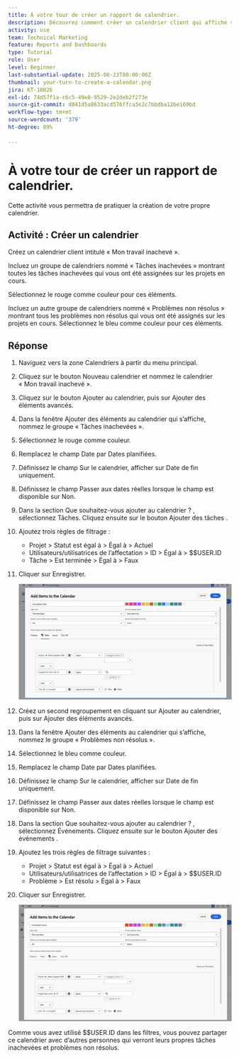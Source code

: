 ```yaml
---
title: À votre tour de créer un rapport de calendrier.
description: Découvrez comment créer un calendrier client qui affiche vos tâches et problèmes incomplets.
activity: use
team: Technical Marketing
feature: Reports and Dashboards
type: Tutorial
role: User
level: Beginner
last-substantial-update: 2025-06-23T00:00:00Z
thumbnail: your-turn-to-create-a-calendar.png
jira: KT-10026
exl-id: 74d57f1a-c6c5-49e0-9529-2e2deb2f273e
source-git-commit: d041d5a8633acd576ffca3e2c7bbdba12be169bd
workflow-type: tm+mt
source-wordcount: '379'
ht-degree: 89%

---
```


# À votre tour de créer un rapport de calendrier.

Cette activité vous permettra de pratiquer la création de votre propre calendrier.

## Activité : Créer un calendrier

Créez un calendrier client intitulé « Mon travail inachevé ».

Incluez un groupe de calendriers nommé « Tâches inachevées » montrant toutes les tâches inachevées qui vous ont été assignées sur les projets en cours.

Sélectionnez le rouge comme couleur pour ces éléments.

Incluez un autre groupe de calendriers nommé « Problèmes non résolus » montrant tous les problèmes non résolus qui vous ont été assignés sur les projets en cours. Sélectionnez le bleu comme couleur pour ces éléments.

## Réponse

1. Naviguez vers la zone Calendriers à partir du menu principal.
1. Cliquez sur le bouton Nouveau calendrier et nommez le calendrier « Mon travail inachevé ».
1. Cliquez sur le bouton Ajouter au calendrier, puis sur Ajouter des éléments avancés.
1. Dans la fenêtre Ajouter des éléments au calendrier qui s’affiche, nommez le groupe « Tâches inachevées ».
1. Sélectionnez le rouge comme couleur.
1. Remplacez le champ Date par Dates planifiées.
1. Définissez le champ Sur le calendrier, afficher sur Date de fin uniquement.
1. Définissez le champ Passer aux dates réelles lorsque le champ est disponible sur Non.
1. Dans la section Que souhaitez-vous ajouter au calendrier ? , sélectionnez Tâches. Cliquez ensuite sur le bouton Ajouter des tâches .
1. Ajoutez trois règles de filtrage :

   * Projet > Statut est égal à > Égal à > Actuel
   * Utilisateurs/utilisatrices de l’affectation > ID > Égal à > $$USER.ID
   * Tâche > Est terminée > Égal à > Faux

1. Cliquer sur Enregistrer.

   ![Image de l’écran d’ajout d’éléments à un calendrier](assets/calendar-activity-1.png)

1. Créez un second regroupement en cliquant sur Ajouter au calendrier, puis sur Ajouter des éléments avancés.
1. Dans la fenêtre Ajouter des éléments au calendrier qui s’affiche, nommez le groupe « Problèmes non résolus ».
1. Sélectionnez le bleu comme couleur.
1. Remplacez le champ Date par Dates planifiées.
1. Définissez le champ Sur le calendrier, afficher sur Date de fin uniquement.
1. Définissez le champ Passer aux dates réelles lorsque le champ est disponible sur Non.
1. Dans la section Que souhaitez-vous ajouter au calendrier ? , sélectionnez Événements. Cliquez ensuite sur le bouton Ajouter des événements .
1. Ajoutez les trois règles de filtrage suivantes :

   * Projet > Statut est égal à > Égal à > Actuel
   * Utilisateurs/utilisatrices de l’affectation > ID > Égal à > $$USER.ID
   * Problème > Est résolu > Égal à > Faux

1. Cliquer sur Enregistrer.

   ![Image de l’écran d’ajout d’éléments à un calendrier](assets/calendar-activity-2.png)

Comme vous avez utilisé $$USER.ID dans les filtres, vous pouvez partager ce calendrier avec d’autres personnes qui verront leurs propres tâches inachevées et problèmes non résolus.
